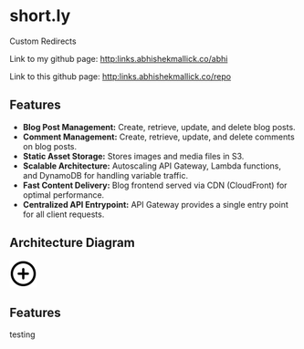 # short.ly

Custom Redirects

  Link to my github page: <http:links.abhishekmallick.co/abhi>

  Link to this github page: <http:links.abhishekmallick.co/repo>

## Features
*   **Blog Post Management:** Create, retrieve, update, and delete blog posts.
*   **Comment Management:** Create, retrieve, update, and delete comments on blog posts.
*   **Static Asset Storage:** Stores images and media files in S3.
*   **Scalable Architecture:** Autoscaling API Gateway, Lambda functions, and DynamoDB for handling variable traffic.
*   **Fast Content Delivery:** Blog frontend served via CDN (CloudFront) for optimal performance.
*   **Centralized API Entrypoint:** API Gateway provides a single entry point for all client requests.

## Architecture Diagram
![Architecture](./architecture.svg)

## Features
testing